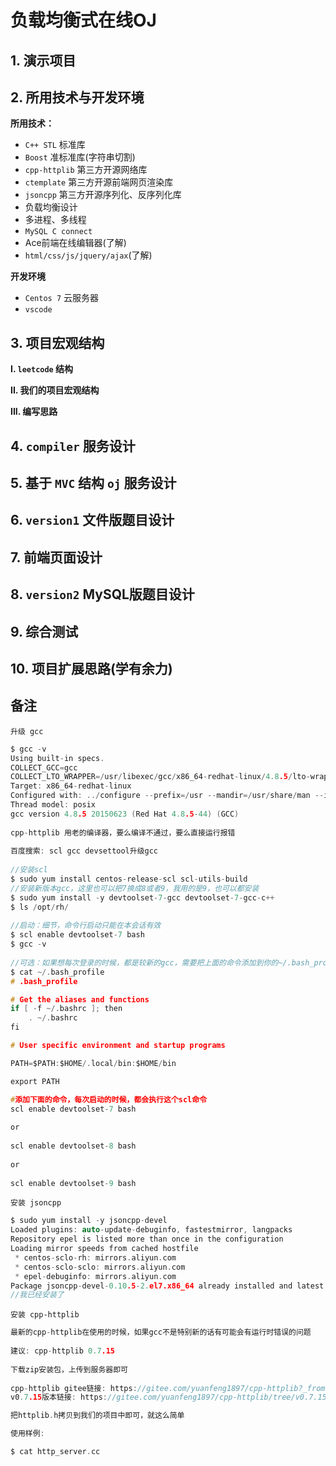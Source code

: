 # 负载均衡式在线OJ

## 1. 演示项目





## 2. 所用技术与开发环境

**所用技术：**

- `C++ STL` 标准库
- `Boost` 准标准库(字符串切割)
- `cpp-httplib` 第三方开源网络库
- `ctemplate` 第三方开源前端网页渲染库
- `jsoncpp` 第三方开源序列化、反序列化库
- 负载均衡设计
- 多进程、多线程
- `MySQL C connect`
- Ace前端在线编辑器(了解)
- `html/css/js/jquery/ajax`(了解)

**开发环境**

- `Centos 7` 云服务器
- `vscode`



## 3. 项目宏观结构

**I. `leetcode` 结构**

**II. 我们的项目宏观结构**

**III. 编写思路**



## 4. `compiler` 服务设计



## 5. 基于 `MVC` 结构 `oj` 服务设计



## 6. `version1` 文件版题目设计



## 7. 前端页面设计



## 8. `version2` MySQL版题目设计



## 9. 综合测试



## 10. 项目扩展思路(学有余力)



## **备注**

`升级 gcc`

```c
$ gcc -v
Using built-in specs.
COLLECT_GCC=gcc
COLLECT_LTO_WRAPPER=/usr/libexec/gcc/x86_64-redhat-linux/4.8.5/lto-wrapper
Target: x86_64-redhat-linux
Configured with: ../configure --prefix=/usr --mandir=/usr/share/man --infodir=/usr/share/info --with-bugurl=http://bugzilla.redhat.com/bugzilla --enable-bootstrap --enable-shared --enable-threads=posix --enable-checking=release --with-system-zlib --enable-__cxa_atexit --disable-libunwind-exceptions --enable-gnu-unique-object --enable-linker-build-id --with-linker-hash-style=gnu --enable-languages=c,c++,objc,obj-c++,java,fortran,ada,go,lto --enable-plugin --enable-initfini-array --disable-libgcj --with-isl=/builddir/build/BUILD/gcc-4.8.5-20150702/obj-x86_64-redhat-linux/isl-install --with-cloog=/builddir/build/BUILD/gcc-4.8.5-20150702/obj-x86_64-redhat-linux/cloog-install --enable-gnu-indirect-function --with-tune=generic --with-arch_32=x86-64 --build=x86_64-redhat-linux
Thread model: posix
gcc version 4.8.5 20150623 (Red Hat 4.8.5-44) (GCC)
    
cpp-httplib 用老的编译器，要么编译不通过，要么直接运行报错
    
百度搜索: scl gcc devsettool升级gcc
    
//安装scl
$ sudo yum install centos-release-scl scl-utils-build
//安装新版本gcc，这里也可以把7换成8或者9，我用的是9，也可以都安装
$ sudo yum install -y devtoolset-7-gcc devtoolset-7-gcc-c++    
$ ls /opt/rh/
    
//启动：细节，命令行启动只能在本会话有效
$ scl enable devtoolset-7 bash
$ gcc -v
    
//可选：如果想每次登录的时候，都是较新的gcc，需要把上面的命令添加到你的~/.bash_profile中
$ cat ~/.bash_profile
# .bash_profile

# Get the aliases and functions
if [ -f ~/.bashrc ]; then
    . ~/.bashrc
fi

# User specific environment and startup programs

PATH=$PATH:$HOME/.local/bin:$HOME/bin

export PATH

#添加下面的命令，每次启动的时候，都会执行这个scl命令
scl enable devtoolset-7 bash  
    
or
    
scl enable devtoolset-8 bash 
    
or
    
scl enable devtoolset-9 bash     
```



`安装 jsoncpp`

```c
$ sudo yum install -y jsoncpp-devel
Loaded plugins: auto-update-debuginfo, fastestmirror, langpacks
Repository epel is listed more than once in the configuration
Loading mirror speeds from cached hostfile
 * centos-sclo-rh: mirrors.aliyun.com
 * centos-sclo-sclo: mirrors.aliyun.com
 * epel-debuginfo: mirrors.aliyun.com
Package jsoncpp-devel-0.10.5-2.el7.x86_64 already installed and latest version
//我已经安装了
```



`安装 cpp-httplib`

```c
最新的cpp-httplib在使用的时候，如果gcc不是特别新的话有可能会有运行时错误的问题
    
建议: cpp-httplib 0.7.15
    
下载zip安装包，上传到服务器即可
    
cpp-httplib gitee链接: https://gitee.com/yuanfeng1897/cpp-httplib?_from=gitee_search
v0.7.15版本链接: https://gitee.com/yuanfeng1897/cpp-httplib/tree/v0.7.15

把httplib.h拷贝到我们的项目中即可，就这么简单

使用样例:

$ cat http_server.cc 
```

